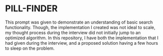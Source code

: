 # PILL-FINDER
This prompt was given to demonstrate an understanding of basic search
functionality.  Though, the implementation I created was not ideal to
scale, my thought process during the interview did not initially jump
to an optimized algorithm. In this repository, I have both the 
implementation that I had given during the interview, and a proposed
solution having a few hours to sleep on the problem.